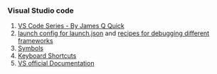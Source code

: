 ### Visual Studio code

1. [VS Code Series - By James Q Quick ](https://www.youtube.com/watch?v=Ijz_TOyDnAk&list=PLDlWc9AfQBfZneYg7_KNOwCjy-AcJmtHb)
2. [launch config for launch.json](https://github.com/Microsoft/vscode-chrome-debug) and [recipes for debugging different frameworks](https://github.com/Microsoft/vscode-recipes)
3. [Symbols](https://apple.stackexchange.com/questions/123568/cant-find-symbol-in-keyboard)
4. [Keyboard Shortcuts](https://code.visualstudio.com/shortcuts/keyboard-shortcuts-macos.pdf)
5. [VS official Documentation](https://code.visualstudio.com/)
